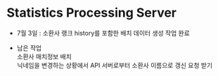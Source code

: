 # Statistics Processing Server

* 7월 3일 : 소환사 랭크 history를 포함한 배치 데이터 생성 작업 완료

* 남은 작업 <br>
소환사 매치정보 배치 <br>
닉네임을 변경하는 상황에서 API 서버로부터 소환사 이름으로 갱신 요청 받기